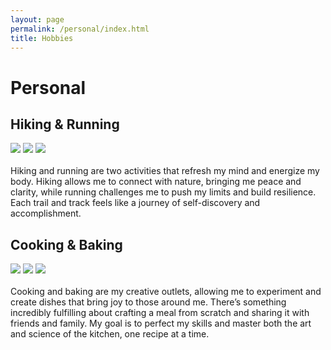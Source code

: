 ```yaml
---
layout: page
permalink: /personal/index.html
title: Hobbies
---
```


# Personal

## Hiking & Running

<div class="third">
<img src="/images/hiking1.JPG">
<img src="/images/running1.JPG">
<img src="/images/running2.JPG">
</div>
<br>Hiking and running are two activities that refresh my mind and energize my body. Hiking allows me to connect with nature, bringing me peace and clarity, while running challenges me to push my limits and build resilience. Each trail and track feels like a journey of self-discovery and accomplishment.

## Cooking & Baking

<div class="third">
<img src="/images/cooking1.JPG">
<img src="/images/baking1.JPG">
<img src="/images/baking2.JPG">
</div>
<br>Cooking and baking are my creative outlets, allowing me to experiment and create dishes that bring joy to those around me. There’s something incredibly fulfilling about crafting a meal from scratch and sharing it with friends and family. My goal is to perfect my skills and master both the art and science of the kitchen, one recipe at a time.

